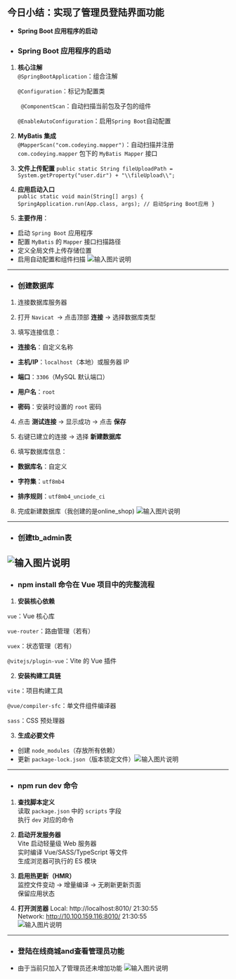 
## **今日小结：实现了管理员登陆界面功能**
- **Spring Boot 应用程序的启动**


- ### **Spring Boot 应用程序的启动**
1.  **核心注解**  
    `@SpringBootApplication`：组合注解
    
	   `@Configuration`：标记为配置类
        
    ` @ComponentScan`：自动扫描当前包及子包的组件
        
	`@EnableAutoConfiguration`：启用`Spring Boot`自动配置
        
2.  **MyBatis 集成**  
    `@MapperScan("com.codeying.mapper")`：自动扫描并注册 			  `com.codeying.mapper` 包下的 `MyBatis Mapper` 接口
    
3.  **文件上传配置**
	`public static String fileUploadPath = 
		     System.getProperty("user.dir") + "\\fileUpload\\";`
4. **应用启动入口**		  
`public static void main(String[] args) {
	     SpringApplication.run(App.class, args); // 启动Spring Boot应用
		}`
5. **主要作用**：  
- 启动 `Spring Boot` 应用程序  
 - 配置 `MyBatis` 的 `Mapper` 接口扫描路径  
 - 定义全局文件上传存储位置  
 - 启用自动配置和组件扫描
 ![输入图片说明](/imgs/2025-06-18/mGerCIefgx7EmbYU.png)
---
- ### **创建数据库**

1.  连接数据库服务器

2.  打开 `Navicat `→ 点击顶部 **连接** → 选择数据库类型
    
3.  填写连接信息：
    
   - **连接名**：自定义名称
        
   - **主机/IP**：`localhost`（本地）或服务器 IP
        
   - **端口**：`3306`（MySQL 默认端口）
        
   -  **用户名**：`root`
        
   - **密码**：安装时设置的 `root` 密码
        
4.  点击 **测试连接** → 显示成功 → 点击 **保存**

6.  右键已建立的连接 → 选择 **新建数据库**
    
7.  填写数据库信息：
    
- **数据库名**：自定义
        
-  **字符集**：`utf8mb4`
        
- **排序规则**：`utf8mb4_unciode_ci`
 8. 完成新建数据库（我创建的是online_shop)
 ![输入图片说明](/imgs/2025-06-19/ozNmfbCha9EOGzzw.png)
 ---
 - ### **创建tb_admin表**
![输入图片说明](/imgs/2025-06-18/XAklqfVtoDrg0Jm7.png)
---
- ### **npm install 命令在 Vue 项目中的完整流程**
1.  **安装核心依赖**
    
   `vue`：Vue 核心库
        
`vue-router`：路由管理（若有）
        
`vuex`：状态管理（若有）
        
`@vitejs/plugin-vue`：Vite 的 Vue 插件
        
2.  **安装构建工具链**
    
`vite`：项目构建工具
        
`@vue/compiler-sfc`：单文件组件编译器
        
`sass`：CSS 预处理器
        
3.  **生成必要文件**  
 - 创建 `node_modules`（存放所有依赖）  
  - 更新 `package-lock.json`（版本锁定文件）![输入图片说明](/imgs/2025-06-18/oxYNMrRJVYvpLCXn.png)
---
- ### **npm run dev 命令**
1.  **查找脚本定义**  
    读取 `package.json` 中的 `scripts` 字段  
    执行 `dev` 对应的命令
    
2.  **启动开发服务器**  
    Vite 启动轻量级 Web 服务器  
    实时编译 Vue/SASS/TypeScript 等文件  
    生成浏览器可执行的 ES 模块
    
3.  **启用热更新（HMR）**  
    监控文件变动 → 增量编译 → 无刷新更新页面  
    保留应用状态
    
4.  **打开浏览器**
 Local:   http://localhost:8010/                                                                                                                                                                                      21:30:55  
  Network: http://10.100.159.116:8010/                                                                                                                                                                                 21:30:55  
![输入图片说明](/imgs/2025-06-18/PKthzxoNDbkHRutP.png)
---
- ### **登陆在线商城and查看管理员功能**
- 由于当前只加入了管理员还未增加功能
![输入图片说明](/imgs/2025-06-18/18yXgV3tXbispWZZ.png)


